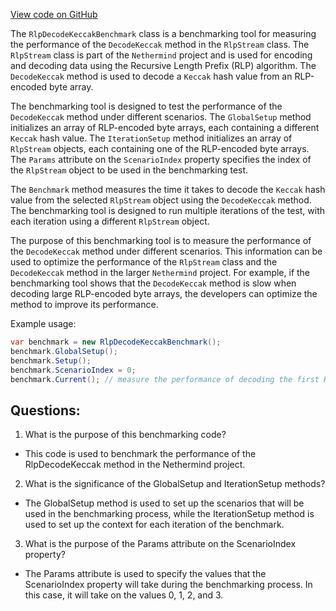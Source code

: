 [View code on GitHub](https://github.com/nethermindeth/nethermind/Nethermind.Benchmark/Rlp/RlpDecodeKeccakBenchmark.cs)

The `RlpDecodeKeccakBenchmark` class is a benchmarking tool for measuring the performance of the `DecodeKeccak` method in the `RlpStream` class. The `RlpStream` class is part of the `Nethermind` project and is used for encoding and decoding data using the Recursive Length Prefix (RLP) algorithm. The `DecodeKeccak` method is used to decode a `Keccak` hash value from an RLP-encoded byte array.

The benchmarking tool is designed to test the performance of the `DecodeKeccak` method under different scenarios. The `GlobalSetup` method initializes an array of RLP-encoded byte arrays, each containing a different `Keccak` hash value. The `IterationSetup` method initializes an array of `RlpStream` objects, each containing one of the RLP-encoded byte arrays. The `Params` attribute on the `ScenarioIndex` property specifies the index of the `RlpStream` object to be used in the benchmarking test.

The `Benchmark` method measures the time it takes to decode the `Keccak` hash value from the selected `RlpStream` object using the `DecodeKeccak` method. The benchmarking tool is designed to run multiple iterations of the test, with each iteration using a different `RlpStream` object.

The purpose of this benchmarking tool is to measure the performance of the `DecodeKeccak` method under different scenarios. This information can be used to optimize the performance of the `RlpStream` class and the `DecodeKeccak` method in the larger `Nethermind` project. For example, if the benchmarking tool shows that the `DecodeKeccak` method is slow when decoding large RLP-encoded byte arrays, the developers can optimize the method to improve its performance.

Example usage:

```csharp
var benchmark = new RlpDecodeKeccakBenchmark();
benchmark.GlobalSetup();
benchmark.Setup();
benchmark.ScenarioIndex = 0;
benchmark.Current(); // measure the performance of decoding the first Keccak hash value
```
## Questions: 
 1. What is the purpose of this benchmarking code?
- This code is used to benchmark the performance of the RlpDecodeKeccak method in the Nethermind project.

2. What is the significance of the GlobalSetup and IterationSetup methods?
- The GlobalSetup method is used to set up the scenarios that will be used in the benchmarking process, while the IterationSetup method is used to set up the context for each iteration of the benchmark.

3. What is the purpose of the Params attribute on the ScenarioIndex property?
- The Params attribute is used to specify the values that the ScenarioIndex property will take during the benchmarking process. In this case, it will take on the values 0, 1, 2, and 3.